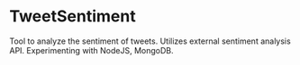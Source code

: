 # TweetSentiment
Tool to analyze the sentiment of tweets. Utilizes external sentiment analysis API. Experimenting with NodeJS, MongoDB.



